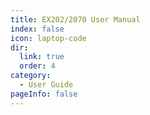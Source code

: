 ```yaml
---
title: EX202/2070 User Manual
index: false
icon: laptop-code
dir:
  link: true
  order: 4
category:
  - User Guide
pageInfo: false
---
```


<Catalog />